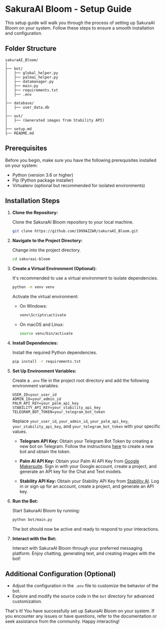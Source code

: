 # SakuraAI Bloom - Setup Guide

This setup guide will walk you through the process of setting up SakuraAI Bloom on your system. Follow these steps to ensure a smooth installation and configuration.

## Folder Structure

```text
sakuraAI_Bloom/
│
├── bot/
│   ├── global_helper.py
│   ├── palmai_helper.py
│   ├── datamanager.py
│   ├── main.py
│   ├── requirements.txt
│   ├── .env
│
├── database/
│   ├── user_data.db
│
├── out/
│   ├── (Generated images from Stability API)
│
├── setup.md
├── README.md
```

## Prerequisites

Before you begin, make sure you have the following prerequisites installed on your system:

- Python (version 3.6 or higher)
- Pip (Python package installer)
- Virtualenv (optional but recommended for isolated environments)

## Installation Steps

1. **Clone the Repository:**

   Clone the SakuraAI Bloom repository to your local machine.

   ```bash
   git clone https://github.com/1999AZZAR/sakuraAI_Bloom.git
   ```

2. **Navigate to the Project Directory:**

   Change into the project directory.

   ```bash
   cd sakuraai-bloom
   ```

3. **Create a Virtual Environment (Optional):**

   It's recommended to use a virtual environment to isolate dependencies.

   ```bash
   python -m venv venv
   ```

   Activate the virtual environment:

   - On Windows:

     ```bash
     venv\Scripts\activate
     ```

   - On macOS and Linux:

     ```bash
     source venv/bin/activate
     ```

4. **Install Dependencies:**

   Install the required Python dependencies.

   ```bash
   pip install -r requirements.txt
   ```

5. **Set Up Environment Variables:**

   Create a `.env` file in the project root directory and add the following environment variables:

   ```env
   USER_ID=your_user_id
   ADMIN_ID=your_admin_id
   PALM_API_KEY=your_palm_api_key
   STABILITY_API_KEY=your_stability_api_key
   TELEGRAM_BOT_TOKEN=your_telegram_bot_token
   ```

   Replace `your_user_id`, `your_admin_id`, `your_palm_api_key`, `your_stability_api_key`, and `your_telegram_bot_token` with your specific values.

   - **Telegram API Key:**
     Obtain your Telegram Bot Token by creating a new bot on Telegram. Follow the instructions [here](https://core.telegram.org/bots#botfather) to create a new bot and obtain the token.

   - **Palm AI API Key:**
     Obtain your Palm AI API Key from [Google Makersuite](https://makersuite.google.com/app/apikey). Sign in with your Google account, create a project, and generate an API key for the Chat and Text models.

   - **Stability API Key:**
     Obtain your Stability API Key from [Stability AI](https://platform.stability.ai/account/keys). Log in or sign up for an account, create a project, and generate an API key.

6. **Run the Bot:**

   Start SakuraAI Bloom by running:

   ```bash
   python bot/main.py
   ```

   The bot should now be active and ready to respond to your interactions.

7. **Interact with the Bot:**

   Interact with SakuraAI Bloom through your preferred messaging platform. Enjoy chatting, generating text, and creating images with the bot!

## Additional Configuration (Optional)

- Adjust the configuration in the `.env` file to customize the behavior of the bot.
- Explore and modify the source code in the `bot` directory for advanced customization.

That's it! You have successfully set up SakuraAI Bloom on your system. If you encounter any issues or have questions, refer to the documentation or seek assistance from the community. Happy interacting!
